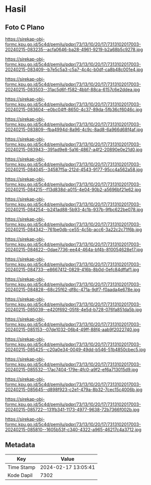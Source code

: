# Hasil

## Foto C Plano

https://sirekap-obj-formc.kpu.go.id/5c4d/pemilu/pdpr/73/13/10/20/17/7313102017003-20240215-083235--acfa0646-ba28-4961-9219-b2a68b5c9278.jpg

https://sirekap-obj-formc.kpu.go.id/5c4d/pemilu/pdpr/73/13/10/20/17/7313102017003-20240215-083409--b7e5c5a3-c5a7-4c4c-b0df-ca8b48c001e4.jpg

https://sirekap-obj-formc.kpu.go.id/5c4d/pemilu/pdpr/73/13/10/20/17/7313102017003-20240215-083503--31ac5d6f-f582-4bbf-88ca-6157c6e2ddea.jpg

https://sirekap-obj-formc.kpu.go.id/5c4d/pemilu/pdpr/73/13/10/20/17/7313102017003-20240215-083604--e0bc04ff-8650-4c37-89da-5fb36cf6046c.jpg

https://sirekap-obj-formc.kpu.go.id/5c4d/pemilu/pdpr/73/13/10/20/17/7313102017003-20240215-083809--fba4994d-8a96-4c9c-8ad8-6a966d68f4af.jpg

https://sirekap-obj-formc.kpu.go.id/5c4d/pemilu/pdpr/73/13/10/20/17/7313102017003-20240215-083943--391ad9e8-5a16-4867-a4f2-20890e0e21d0.jpg

https://sirekap-obj-formc.kpu.go.id/5c4d/pemilu/pdpr/73/13/10/20/17/7313102017003-20240215-084045--34587f5a-212d-4543-9177-95cc4a562a58.jpg

https://sirekap-obj-formc.kpu.go.id/5c4d/pemilu/pdpr/73/13/10/20/17/7313102017003-20240215-084215--f13d838d-a015-4e04-90b2-a5696bf21e62.jpg

https://sirekap-obj-formc.kpu.go.id/5c4d/pemilu/pdpr/73/13/10/20/17/7313102017003-20240215-084254--b241ad88-5b93-4c1b-937b-9fbc622be078.jpg

https://sirekap-obj-formc.kpu.go.id/5c4d/pemilu/pdpr/73/13/10/20/17/7313102017003-20240215-084342--761be0db-ce55-4c5b-acc6-3a22c2c71f6b.jpg

https://sirekap-obj-formc.kpu.go.id/5c4d/pemilu/pdpr/73/13/10/20/17/7313102017003-20240215-084622--0dae7736-ee44-464a-bf4b-810054628e17.jpg

https://sirekap-obj-formc.kpu.go.id/5c4d/pemilu/pdpr/73/13/10/20/17/7313102017003-20240215-084733--e8667412-0829-416b-8b0d-0efc84dffaf1.jpg

https://sirekap-obj-formc.kpu.go.id/5c4d/pemilu/pdpr/73/13/10/20/17/7313102017003-20240215-084828--68c25f62-df8c-471a-9df7-f0aada4e678e.jpg

https://sirekap-obj-formc.kpu.go.id/5c4d/pemilu/pdpr/73/13/10/20/17/7313102017003-20240215-085039--e420f692-05f8-4e5d-b728-076fa851da5b.jpg

https://sirekap-obj-formc.kpu.go.id/5c4d/pemilu/pdpr/73/13/10/20/17/7313102017003-20240215-085153--07de1032-06b4-49ff-88f4-aab9f2022740.jpg

https://sirekap-obj-formc.kpu.go.id/5c4d/pemilu/pdpr/73/13/10/20/17/7313102017003-20240215-085425--c20a0e34-0049-49dd-b546-51b4850cbec5.jpg

https://sirekap-obj-formc.kpu.go.id/5c4d/pemilu/pdpr/73/13/10/20/17/7313102017003-20240215-085532--17ac7404-179e-4fc0-a9f2-ef6a713015d9.jpg

https://sirekap-obj-formc.kpu.go.id/5c4d/pemilu/pdpr/73/13/10/20/17/7313102017003-20240215-085645--d898f923-c2e1-479a-8b32-7cec15c4006b.jpg

https://sirekap-obj-formc.kpu.go.id/5c4d/pemilu/pdpr/73/13/10/20/17/7313102017003-20240215-085722--131fb341-1173-4977-9638-72b7366f002b.jpg

https://sirekap-obj-formc.kpu.go.id/5c4d/pemilu/pdpr/73/13/10/20/17/7313102017003-20240215-085810--1605b53f-c340-4322-a965-46217c4a3712.jpg


## Metadata

| Key        | Value               |
| ---------- | ------------------- |
| Time Stamp | 2024-02-17 13:05:41 |
| Kode Dapil | 7302                |



